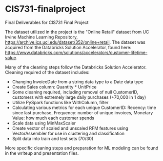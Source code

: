 # CIS731-finalproject
Final Deliverables for CIS731 Final Project

The dataset utilized in the project is the "Online Retail" dataset from UC Irvine Machine Learning Repository, https://archive.ics.uci.edu/dataset/352/online+retail.
The dataset was acquired from the Databricks Solution Accelerator, found here: https://www.databricks.com/solutions/accelerators/customer-lifetime-value. 

Many of the cleaning steps follow the Databricks Solution Accelerator. Cleaning required of the dataset includes: 
- Changing InvoiceDate from a string data type to a Date data type
- Create Sales column: Quantity * UnitPrice
- Some cleaning required, including removal of null CustomerID, customers with extremely large daily purchases (+70,000 in 1 day)
- Utilize PySpark functions like WithColumn, filter
- Calculating various metrics for each unique CustomerID:
    Recency: time since last purchase,
    Frequency: number of unique invoices,
    Monetary Value: how much each customer spends
- Scale data using MinMaxScaler
- Create vector of scaled and unscaled RFM features using VectorAssembler for use in clustering and classification
- Split data into train and test sets (70/30)

More specific cleaning steps and preparation for ML modeling can be found in the writeup and presentation files.

